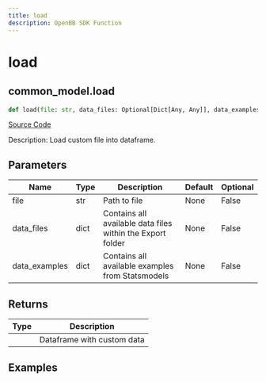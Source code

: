 ```yaml
---
title: load
description: OpenBB SDK Function
---
```


# load

## common_model.load

```python title='openbb_terminal/common/common_model.py'
def load(file: str, data_files: Optional[Dict[Any, Any]], data_examples: Optional[Dict[Any, Any]]) -> DataFrame:
```
[Source Code](https://github.com/OpenBB-finance/OpenBBTerminal/tree/main/openbb_terminal/common/common_model.py#L53)

Description: Load custom file into dataframe.

## Parameters

| Name | Type | Description | Default | Optional |
| ---- | ---- | ----------- | ------- | -------- |
| file | str | Path to file | None | False |
| data_files | dict | Contains all available data files within the Export folder | None | False |
| data_examples | dict | Contains all available examples from Statsmodels | None | False |

## Returns

| Type | Description |
| ---- | ----------- |
|  | Dataframe with custom data |

## Examples

